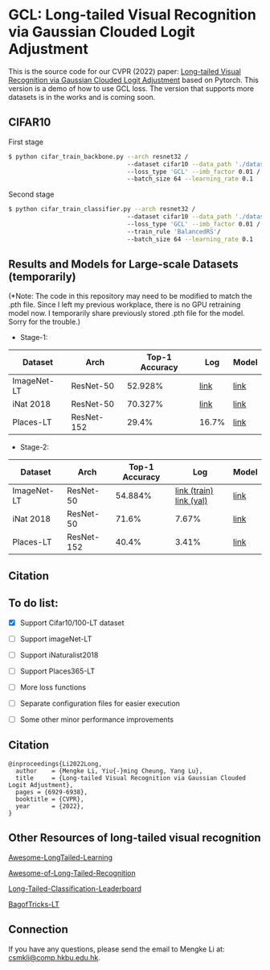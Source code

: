 # GCL: Long-tailed Visual Recognition via Gaussian Clouded Logit Adjustment
This is the source code for our CVPR (2022) paper: [Long-tailed Visual Recognition via Gaussian Clouded Logit Adjustment](https://openaccess.thecvf.com/content/CVPR2022/html/Li_Long-Tailed_Visual_Recognition_via_Gaussian_Clouded_Logit_Adjustment_CVPR_2022_paper.html) based on Pytorch. 
This version is a demo of how to use GCL loss. The version that supports more datasets is in the works and is coming soon.

## CIFAR10
First stage
```bash
$ python cifar_train_backbone.py --arch resnet32 /
                                 --dataset cifar10 --data_path './dataset/data_img' /
                                 --loss_type 'GCL' --imb_factor 0.01 /
                                 --batch_size 64 --learning_rate 0.1 
```
Second stage
```bash
$ python cifar_train_classifier.py --arch resnet32 /
                                 --dataset cifar10 --data_path './dataset/data_img' /
                                 --loss_type 'GCL' --imb_factor 0.01 /
                                 --train_rule 'BalancedRS'/
                                 --batch_size 64 --learning_rate 0.1 
```

## Results and Models for Large-scale Datasets (temporarily)

(*Note: The code in this repository may need to be modified to match the .pth file. Since I left my previous workplace, there is no GPU retraining model now. I temporarily share previously stored .pth file for the model. Sorry for the trouble.)

* Stage-1:

| Dataset     | Arch       | Top-1 Accuracy | Log           | Model |
| ----------- | ---------- | -------------- | ------------- | ----- |
| ImageNet-LT | ResNet-50  | 52.928%        | [link](https://lifehkbueduhk-my.sharepoint.com/:u:/g/personal/18482244_life_hkbu_edu_hk/EYro8K-qsKJOvkPf3RJrn6oBnd98VXIQlkrCnQLoex-U8Q?e=2TJOaF)        | [link](https://lifehkbueduhk-my.sharepoint.com/:u:/g/personal/18482244_life_hkbu_edu_hk/EYro8K-qsKJOvkPf3RJrn6oBnd98VXIQlkrCnQLoex-U8Q?e=2TJOaF)  |
| iNat 2018   | ResNet-50  | 70.327%        | [link](https://lifehkbueduhk-my.sharepoint.com/:u:/r/personal/18482244_life_hkbu_edu_hk/Documents/Migration%20files/long-tailed-work/LT-Classification-2/shared%20files/iNat%202018/iNat_NoiScr_None_mixup_70.327/iNat-backbone-bs256.log?csf=1&web=1&e=1SDUuz)   | [link]([https://drive.google.com/file/d/1wvj-cITz8Ps1TksLHi_KoGsq9CecXcVt/view?usp=sharing](https://lifehkbueduhk-my.sharepoint.com/:u:/r/personal/18482244_life_hkbu_edu_hk/Documents/Migration%20files/long-tailed-work/LT-Classification-2/shared%20files/iNat%202018/iNat_NoiScr_None_mixup_70.327/iNat-backbone-bs256.log?csf=1&web=1&e=1SDUuz))  |
| Places-LT   | ResNet-152 | 29.4%          | 16.7%         | [link](https://drive.google.com/file/d/1Tx-tY5Y8_-XuGn9ZdSxtAm0onOsKWhUH/view?usp=sharing)  |

* Stage-2:

| Dataset     | Arch       | Top-1 Accuracy | Log           | Model |
| ----------- | ---------- | -------------- | ------------- | ----- |
| ImageNet-LT | ResNet-50  | 54.884%        | [link (train)](https://lifehkbueduhk-my.sharepoint.com/:x:/g/personal/18482244_life_hkbu_edu_hk/EdjYUsWSEyhHih_77ETKo6QBffmR0_weBek8sXuT2E6SBQ?e=IHQ2mz)  [link (val)](https://lifehkbueduhk-my.sharepoint.com/:x:/g/personal/18482244_life_hkbu_edu_hk/EXzcoAhffupAjgq2UidEBSMBxuT5g8C2GmFjSsvQ2gpmpg)| [link](https://lifehkbueduhk-my.sharepoint.com/:u:/g/personal/18482244_life_hkbu_edu_hk/EfS6Y3e0AvlCg4Gawwcoo7QBpHPrN4ckDylxaAfIvHoJiA)  |
| iNat 2018   | ResNet-50  | 71.6%          | 7.67%         | [link](https://drive.google.com/file/d/1crOo3INxqkz8ZzKZt9pH4aYb3-ep4lo-/view?usp=sharing)  |
| Places-LT   | ResNet-152 | 40.4%          | 3.41%         | [link](https://drive.google.com/file/d/1DgL0aN3UadI3UoHU6TO7M6UD69QgvnbT/view?usp=sharing)  |

## <a name="Citation"></a>Citation

## To do list:
- [x] Support Cifar10/100-LT dataset
- [ ] Support imageNet-LT
- [ ] Support iNaturalist2018
- [ ] Support Places365-LT
- [ ] More loss functions
- [ ] Separate configuration files for easier execution
- [ ] Some other minor performance improvements


## Citation
```
@inproceedings{Li2022Long,
  author    = {Mengke Li, Yiu{-}ming Cheung, Yang Lu},
  title     = {Long-tailed Visual Recognition via Gaussian Clouded Logit Adjustment},
  pages = {6929-6938},
  booktitle = {CVPR},
  year      = {2022},
}
```

## Other Resources of long-tailed visual recognition
[Awesome-LongTailed-Learning](https://github.com/Vanint/Awesome-LongTailed-Learning)

[Awesome-of-Long-Tailed-Recognition](https://github.com/zwzhang121/Awesome-of-Long-Tailed-Recognition)

[Long-Tailed-Classification-Leaderboard](https://github.com/yanyanSann/Long-Tailed-Classification-Leaderboard)

[BagofTricks-LT](https://github.com/zhangyongshun/BagofTricks-LT)

## Connection
If you have any questions, please send the email to Mengke Li at: csmkli@comp.hkbu.edu.hk.
